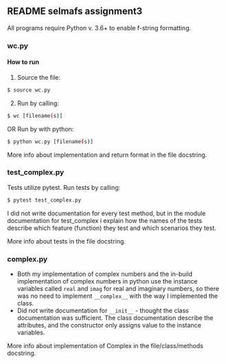 ## README selmafs assignment3

All programs require Python v. 3.6+ to enable f-string formatting.

### wc.py
#### How to run
1) Source the file:
```bash
$ source wc.py
```
2) Run by calling:
```bash
$ wc [filename(s)]
```
OR
Run by with python:
```bash
$ python wc.py [filename(s)]
```

More info about implementation and return format in the file docstring.

### test_complex.py
Tests utilize pytest.
Run tests by calling:
```bash
$ pytest test_complex.py
```

I did not write documentation for every test method, but in the module documentation for test_complex i explain how the names of the tests describe which feature (function) they test and which scenarios they test.

More info about tests in the file docstring.

### complex.py
- Both my implementation of complex numbers and the in-build implementation of complex numbers in python use the instance variables called `real` and `imag` for real and imaginary numbers, so there was no need to implement `__complex__` with the way I implemented the class.
- Did not write documentation for `__init__` - thought the class documentation was sufficient. The class documentation describe the attributes, and the constructor only assigns value to the instance variables.


More info about implementation of Complex in the file/class/methods docstring.
